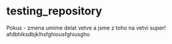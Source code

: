 # testing_repository
Pokus - zmena
umime delat vetve a jsme z toho na vetvi
super!
afdbhiksdbjklhsfghiousfghiusgho
